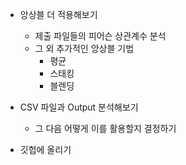 - 앙상블 더 적용해보기
    - 제출 파일들의 피어슨 상관계수 분석
    - 그 외 추가적인 앙상블 기법
        - 평균
        - 스태킹
        - 블렌딩

- CSV 파일과 Output 분석해보기
    - 그 다음 어떻게 이를 활용할지 결정하기

- 깃헙에 올리기